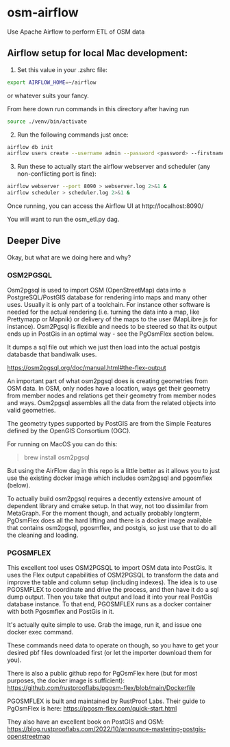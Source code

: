 # osm-airflow
Use Apache Airflow to perform ETL of OSM data

## Airflow setup for local Mac development:

1. Set this value in your .zshrc file:

```bash
export AIRFLOW_HOME=~/airflow
```

or whatever suits your fancy.

From here down run commands in this directory after having run
```bash
source ./venv/bin/activate
```

2. Run the following commands just once:

```bash
airflow db init
airflow users create --username admin --password <password> --firstname <yourfirstname> --lastname <yourlastname> --role Admin --email <youremail>
```

3. Run these to actually start the airflow webserver and scheduler (any non-conflicting port is fine):

```bash
airflow webserver --port 8090 > webserver.log 2>&1 &
airflow scheduler > scheduler.log 2>&1 &
```

Once running, you can access the Airflow UI at http://localhost:8090/

You will want to run the osm_etl.py dag.

## Deeper Dive

Okay, but what are we doing here and why? 

### OSM2PGSQL

Osm2pgsql is used to import OSM (OpenStreetMap) data into a PostgreSQL/PostGIS database for rendering into maps and many other uses. Usually it is only part of a toolchain. For instance other software is needed for the actual rendering (i.e. turning the data into a map, like Prettymapp or Mapnik) or delivery of the maps to the user (MapLibre.js for instance). Osm2Pgsql is flexible and needs to be steered so that its output ends up in PostGis in an optimal way - see the PgOsmFlex section below.

It dumps a sql file out which we just then load into the actual postgis databasde that bandiwalk uses.

<https://osm2pgsql.org/doc/manual.html#the-flex-output>

An important part of what osm2pgsql does is creating geometries from OSM data. In OSM, only nodes have a location, ways get their geometry from member nodes and relations get their geometry from member nodes and ways. Osm2pgsql assembles all the data from the related objects into valid geometries.

The geometry types supported by PostGIS are from the Simple Features defined by the OpenGIS Consortium (OGC).

For running on MacOS you can do this:
>brew install osm2pgsql

But using the AirFlow dag in this repo is a little better as it allows you to just use the existing docker image which includes osm2pgsql and pgosmflex (below).

To actually build osm2pgsql requires a decently extensive amount of dependent library and cmake setup. In that way, not too dissimilar from MetaGraph. For the moment though, and actually probably longterm, PgOsmFlex does all the hard lifting and there is a docker image available that contains osm2pgsql, pgosmflex, and postgis, so just use that to do all the cleaning and loading. 

### PGOSMFLEX

This excellent tool uses OSM2PGSQL to import OSM data into PostGis. It uses the Flex output capabilities of OSM2PGSQL to transform the data and improve the table and column setup (including indexes). The idea is to use PGOSMFLEX to coordinate and drive the process, and then have it do a sql dump output. Then you take that output and load it into your real PostGis database instance. To that end, PGOSMFLEX runs as a docker container with both Pgosmflex and PostGis in it.

It's actually quite simple to use. Grab the image, run it, and issue one docker exec command.

These commands need data to operate on though, so you have to get your desired pbf files downloaded first (or let the importer download them for you). 

There is also a public github repo for PgOsmFlex here (but for most purposes, the docker image is sufficient):
<https://github.com/rustprooflabs/pgosm-flex/blob/main/Dockerfile>

PGOSMFLEX is built and maintained by RustProof Labs. Their guide to PgOsmFlex is here:
<https://pgosm-flex.com/quick-start.html>

They also have an excellent book on PostGIS and OSM:
<https://blog.rustprooflabs.com/2022/10/announce-mastering-postgis-openstreetmap>